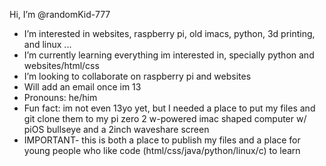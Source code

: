  Hi, I’m @randomKid-777
-  I’m interested in websites, raspberry pi, old imacs, python, 3d printing, and linux ...
-  I’m currently learning everything im interested in, specially python and websites/html/css
-  I’m looking to collaborate on raspberry pi and websites
-  Will add an email once im 13
-  Pronouns: he/him 
- Fun fact: im not even 13yo yet, but I needed a place to put my files and git clone them to my pi zero 2 w-powered imac shaped computer w/ piOS bullseye and a 2inch waveshare screen
- IMPORTANT- this is both a place to publish my files and a place for young people who like code (html/css/java/python/linux/c) to learn
<!---
randomKid-777/randomKid-777 is a ✨ special ✨ repository because its `README.md` (this file) appears on your GitHub profile.
You can click the Preview link to take a look at your changes.
--->
